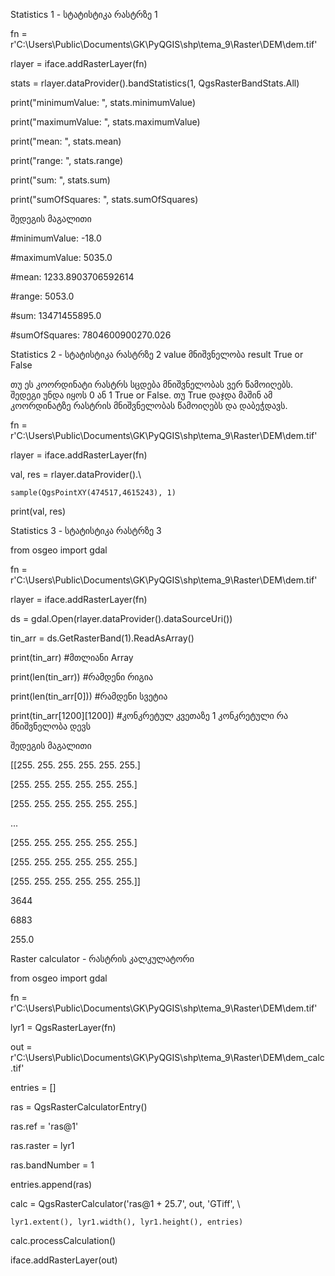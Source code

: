 Statistics 1 - სტატისტიკა რასტრზე 1

fn = r'C:\Users\Public\Documents\GK\PyQGIS\shp\tema_9\Raster\DEM\dem.tif'



rlayer = iface.addRasterLayer(fn)



stats = rlayer.dataProvider().bandStatistics(1, QgsRasterBandStats.All)



print("minimumValue: ", stats.minimumValue)

print("maximumValue: ", stats.maximumValue)

print("mean: ", stats.mean)

print("range: ", stats.range)

print("sum: ", stats.sum)

print("sumOfSquares: ", stats.sumOfSquares)





შედეგის მაგალითი

#minimumValue:  -18.0

#maximumValue:  5035.0

#mean:  1233.8903706592614

#range:  5053.0

#sum:  13471455895.0

#sumOfSquares:  7804600900270.026


Statistics 2 - სტატისტიკა რასტრზე 2
value მნიშვნელობა result True or False

თუ ეს კოორდინატი რასტრს სცდება მნიშვნელობას ვერ წამოიღებს. შედეგი უნდა იყოს 0 ან 1 True or False. თუ True დაჯდა მაშინ ამ კოორდინატზე რასტრის მნიშვნელობას წამოიღებს და დაბეჭდავს.


fn = r'C:\Users\Public\Documents\GK\PyQGIS\shp\tema_9\Raster\DEM\dem.tif'



rlayer = iface.addRasterLayer(fn)



val, res = rlayer.dataProvider().\

    sample(QgsPointXY(474517,4615243), 1)

    

print(val, res)


Statistics 3 - სტატისტიკა რასტრზე 3


from osgeo import gdal

fn = r'C:\Users\Public\Documents\GK\PyQGIS\shp\tema_9\Raster\DEM\dem.tif'



rlayer = iface.addRasterLayer(fn)



ds = gdal.Open(rlayer.dataProvider().dataSourceUri())

tin_arr = ds.GetRasterBand(1).ReadAsArray()

print(tin_arr) #მთლიანი Array

print(len(tin_arr)) #რამდენი რიგია

print(len(tin_arr[0])) #რამდენი სვეტია

print(tin_arr[1200][1200]) #კონკრეტულ კვეთაზე 1 კონკრეტული რა მნიშვნელობა დევს


შედეგის მაგალითი



[[255. 255. 255. 255. 255. 255.]

 [255. 255. 255. 255. 255. 255.]

 [255. 255. 255. 255. 255. 255.]

 ...

 [255. 255. 255. 255. 255. 255.]

 [255. 255. 255. 255. 255. 255.]

 [255. 255. 255. 255. 255. 255.]]

3644

6883

255.0


Raster calculator - რასტრის კალკულატორი

from osgeo import gdal

fn = r'C:\Users\Public\Documents\GK\PyQGIS\shp\tema_9\Raster\DEM\dem.tif'



lyr1 = QgsRasterLayer(fn)

out = r'C:\Users\Public\Documents\GK\PyQGIS\shp\tema_9\Raster\DEM\dem_calc.tif'

entries = []



ras = QgsRasterCalculatorEntry()

ras.ref = 'ras@1'

ras.raster = lyr1

ras.bandNumber = 1

entries.append(ras)



calc = QgsRasterCalculator('ras@1 + 25.7', out, 'GTiff', \

    lyr1.extent(), lyr1.width(), lyr1.height(), entries)



calc.processCalculation()

iface.addRasterLayer(out)
